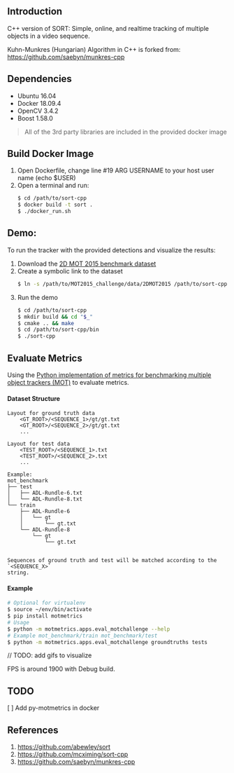 ## Introduction
C++ version of SORT: Simple, online, and realtime tracking of multiple objects in a video sequence.

Kuhn-Munkres (Hungarian) Algorithm in C++ is forked from:
https://github.com/saebyn/munkres-cpp

## Dependencies
- Ubuntu 16.04
- Docker 18.09.4
- OpenCV 3.4.2
- Boost 1.58.0

> All of the 3rd party libraries are included in the provided docker image

## Build Docker Image
1. Open Dockerfile, change line #19 ARG USERNAME to your host user name (echo $USER)
2. Open a terminal and run:
    ```bash
    $ cd /path/to/sort-cpp
    $ docker build -t sort .
    $ ./docker_run.sh
    ```

## Demo:

To run the tracker with the provided detections and visualize the results:

1. Download the [2D MOT 2015 benchmark dataset](https://motchallenge.net/data/2D_MOT_2015/#download)
2. Create a symbolic link to the dataset
    ```bash
    $ ln -s /path/to/MOT2015_challenge/data/2DMOT2015 /path/to/sort-cpp/mot_benchmark
    ```
3. Run the demo
    ```bash
    $ cd /path/to/sort-cpp
    $ mkdir build && cd "$_"
    $ cmake .. && make
    $ cd /path/to/sort-cpp/bin
    $ ./sort-cpp
    ```



## Evaluate Metrics

Using the [Python implementation of metrics for benchmarking multiple object trackers (MOT)](https://github.com/cheind/py-motmetrics) to evaluate metrics. 



#### Dataset Structure

```
Layout for ground truth data
	<GT_ROOT>/<SEQUENCE_1>/gt/gt.txt
    <GT_ROOT>/<SEQUENCE_2>/gt/gt.txt
    ...

Layout for test data
    <TEST_ROOT>/<SEQUENCE_1>.txt
    <TEST_ROOT>/<SEQUENCE_2>.txt
    ...

Example:
mot_benchmark
├── test
│   ├── ADL-Rundle-6.txt
│   └── ADL-Rundle-8.txt
└── train
    ├── ADL-Rundle-6
    │   └── gt
    │       └── gt.txt
    └── ADL-Rundle-8
        └── gt
            └── gt.txt


Sequences of ground truth and test will be matched according to the `<SEQUENCE_X>`
string.
```



#### Example

```bash
# Optional for virtualenv
$ source ~/env/bin/activate
$ pip install motmetrics
# Usage
$ python -m motmetrics.apps.eval_motchallenge --help
# Example mot_benchmark/train mot_benchmark/test
$ python -m motmetrics.apps.eval_motchallenge groundtruths tests
```





// TODO: add gifs to visualize

FPS is around 1900 with Debug build.



## TODO

[ ] Add py-motmetrics in docker

 

## References
1. https://github.com/abewley/sort
2. https://github.com/mcximing/sort-cpp
3. https://github.com/saebyn/munkres-cpp
